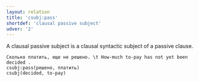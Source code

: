 ```yaml
---
layout: relation
title: 'csubj:pass'
shortdef: 'clausal passive subject'
udver: '2'
---
```


A clausal passive subject is a clausal syntactic subject of a passive clause.

~~~ sdparse
Сколько платить, еще не решено. \t How-much to-pay has not yet been decided .
csubj:pass(решено, платить)
csubj(decided, to-pay)
~~~

<!-- Interlanguage links updated Čt lis 12 09:43:22 CET 2020 -->
